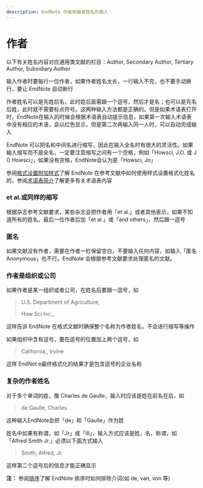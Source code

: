 ```yaml
---
description: EndNote 作者和编者姓名的输入
---
```


# 作者

以下有关姓名内容对应通用类文献的栏目：Author, Secondary Author, Tertiary Author, Subsidiary Author

输入作者时要每行一位作者，如果作者姓名太长，一行输入不完，也不要手动换行，要让 EndNote 自动断行

作者姓名可以是先姓后名，此时姓后面需跟一个逗号，然后才是名；也可以是先名后姓，此时就不需要标点符号。这两种输入方法都是正确的。但是如果术语表打开时，EndNote在输入的时候会根据术语表自动提示信息，如果第一次输入术语表中没有相应的术语，会以红色显示，但是第二次再输入同一人时，可以自动完成输入

EndNote 可以把名和中间名进行缩写，因此在输入全名时有很大的灵活性。如果输入缩写而不是全名，一定要注意缩写之间有一个空格，例如「Howsci, J.O. 或 J O Howsci」，如果没有空格，EndNote会认为是「Howsci, Jo」

参阅[格式设置附加样式](../15Styles/Additional_StylFrmttngOpts.htm)了解 EndNote 在参考文献中如何使用样式设置格式化姓名的，参阅[术语表简介](../09TermLists/Introduction_to_TermLists.htm)了解更多有关术语表内容

### et al.或同样的缩写

根据杂志参考文献要求，某些杂志会把作者用「et al.」或者其他表示，如果不知道所有的姓名，最后一位作者后加「et al.」或「and others」，然后跟一逗号

### 匿名

如果文献没有作者，需要在作者一栏保留空白，不要输入任何内容，如输入「匿名 Anonymous」也不行。EndNote 会根据参考文献要求处理匿名的文献。

### 作者是组织或公司

如果作者是某一组织或者公司，在姓名后要跟一逗号，如

> U.S. Department of Agriculture,
>
> How Sci Inc.,

这样告诉 EndNote 在格式文献时确保整个名称为作者姓名，不会进行缩写等操作

如果组织中含有逗号，要在逗号的位置加上两个逗号，如

> California,, Irvine

这样 EndNot e最终格式化的结果才是包含逗号的企业名称

### 复杂的作者姓名

对于多个单词的姓，像 Charles de Gaulle，输入时应该是姓在前名在后，如

> de Gaulle, Charles

这种输入EndNote会把「de」和「Gaulle」作为姓

姓名中如果有称谓，如「Jr」或「Ⅲ」，输入方式应该是姓，名，称谓，如「Alfred Smith Jr.」必须以下面方式输入

> Smith, Alfred, Jr.

这样第二个逗号后的信息才能正确显示

**注：** 参阅[排序](../18Prefs/Sorting.htm)了解 EndNote 排序时如何排除介词\(如 de, van, von 等\)

